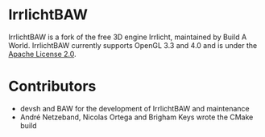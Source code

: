 IrrlichtBAW
===========

IrrlichtBAW is a fork of the free 3D engine Irrlicht, maintained by Build A World. IrrlichtBAW currently supports OpenGL 3.3 and 4.0 and is under the [Apache License 2.0](/LICENSE).

Contributors
============
- devsh and BAW for the development of IrrlichtBAW and maintenance
- André Netzeband, Nicolas Ortega and Brigham Keys wrote the CMake build
